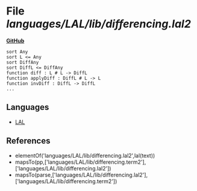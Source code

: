 # File _languages/LAL/lib/differencing.lal2_
**[GitHub](https://github.com/softlang/yas/blob/master/languages/LAL/lib/differencing.lal2)**
```
sort Any
sort L <= Any
sort DiffAny
sort DiffL <= DiffAny
function diff : L # L -> DiffL
function applyDiff : DiffL # L -> L
function invDiff : DiffL -> DiffL
...
```

## Languages
* [LAL](../languages/LAL.md)

## References
* elementOf('languages/LAL/lib/differencing.lal2',lal(text))
* mapsTo(pp,['languages/LAL/lib/differencing.term2'],['languages/LAL/lib/differencing.lal2'])
* mapsTo(parse,['languages/LAL/lib/differencing.lal2'],['languages/LAL/lib/differencing.term2'])
